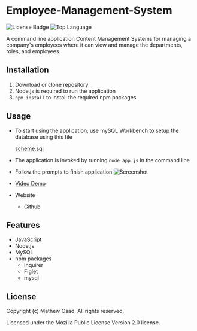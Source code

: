 # Employee-Management-System

![License Badge](https://img.shields.io/github/license/mathewosad/Employee-Management-System) ![Top Language](https://img.shields.io/github/languages/top/mathewosad/Employee-Management-System)

A command line application Content Management Systems for managing a company's employees where it can view and manage the departments, roles, and employees.

## Installation

1. Download or clone repository
2. Node.js is required to run the application
3. `npm install` to install the required npm packages

## Usage

* To start using the application, use mySQL Workbench to setup the database using this file

    [scheme.sql](Employee-Management-System\db\schema.sql)

* The application is invoked by running `node app.js` in the command line

* Follow the prompts to finish application
  ![Screenshot](./Assets/ee-manager-start.png)

* [Video Demo]()

* Website
  * [Github](https://github.com/mathewosad/Employee-Management-System)

## Features

* JavaScript
* Node.js
* MySQL
* npm packages
  * Inquirer
  * Figlet
  * mysql

## License

  Copyright (c) Mathew Osad. All rights reserved.
  
  Licensed under the Mozilla Public License Version 2.0 license.